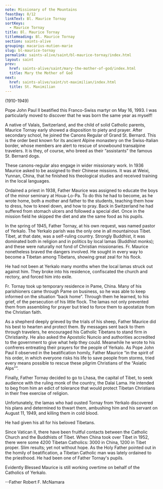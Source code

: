 ```yaml
---
note: Missionary of the Mountains
feastDay: 8/12
linkText: Bl. Maurice Tornay
sortKeys:
  - Maurice Tornay
title: Bl. Maurice Tornay
titleHeading: Bl. Maurice Tornay
section: saints-alive
grouping: macarius-mutien-marie
slug: bl-maurice-tornay
permalink: saints-alive/saint/bl-maurice-tornay/index.html
layout: saint
prev:
  href: saints-alive/saint/mary-the-mother-of-god/index.html
  title: Mary the Mother of God
next:
  href: saints-alive/saint/st-maximilian/index.html
  title: St. Maximilian
---
```

(1910-1949)

Pope John Paul II beatified this Franco-Swiss martyr on May 16, 1993. I was particularly moved to discover that he was born the same year as myself!

A native of Valais, Switzerland, and the child of solid Catholic parents, Maurice Tornay early showed a disposition to piety and prayer. After secondary school, he joined the Canons Regular of Grand St. Bernard. This is the order best known for its ancient Alpine monastery on the Swiss-Italian border, whose members are alert to rescue of snowbound transalpine travelers. It is they, of course, who breed as their “assistants” the famous St. Bernard dogs.

These canons-regular also engage in wider missionary work. In 1936 Maurice asked to be assigned to their Chinese missions. It was at Weixi, Yunnan, China, that he finished his theological studies and received training in the local languages.

Ordained a priest in 1938, Father Maurice was assigned to educate the boys of the minor seminary at Houa-Lo-Pa. To do this he had to become, as he wrote home, both a mother and father to the students, teaching them how to dress, how to kneel down, and how to pray. Back in Switzerland he had suffered from stomach ulcers and followed a special diet. Once in the mission field he skipped the diet and ate the same food as his pupils.

In the spring of 1945, Father Tornay, at his own request, was named pastor of Yerkalo. The Yerkalo parish was the only one in all mountainous Tibet. Tibet, at that date, was a self-ruling country. Strongly Buddhist, it was dominated both in religion and in politics by local lamas (Buddhist monks); and these were naturally not fond of Christian missionaries. Fr. Maurice nonetheless braved the dangers involved. He sought in every way to become a Tibetan among Tibetans, showing great zeal for his flock.

He had not been at Yerkalo many months when the local lamas struck out against him. They broke into his residence, confiscated the church and rectory, and forced him into exile.

Fr. Tornay took up temporary residence in Pame, China. Many of his parishioners came through Pame on business, so he was able to keep informed on the situation “back home”. Through them he learned, to his grief, of the persecution of his little flock. The lamas not only prevented them from assembling for prayer but tried to force them to apostatize from the Christian faith.

As a shepherd deeply grieved by the trials of his sheep, Father Maurice did his best to hearten and protect them. By messages sent back to them through travelers, he encouraged his Catholic Tibetans to stand firm in Christianity. He also asked the Apostolic Nuncio and authorities accredited to the government to give what help they could. Meanwhile he wrote to his confreres entreating their prayers for the people of Yerkalo. As Pope John Paul II observed in the beatification homily, Father Maurice “in the spirit of his order, in which everyone risks his life to save people from storms, tried every means possible to rescue these pilgrim Christians of the “Asiatic Alps””.

Finally, Father Tornay decided to go to Lhasa, the capital of Tibet, to seek audience with the ruling monk of the country, the Dalai Lama. He intended to beg from him an edict of tolerance that would protect Tibetan Christians in their free exercise of religion.

Unfortunately, the lamas who had ousted Tornay from Yerkalo discovered his plans and determined to thwart them, ambushing him and his servant on August 11, 1949, and killing them in cold blood.

He had given his all for his beloved Tibetans.

Since Vatican II, there have been fruitful contacts between the Catholic Church and the Buddhists of Tibet. When China took over Tibet in 1952, there were some 4200 Tibetan Catholics: 3000 in China, 1200 in Tibet proper. Slim results; yet not without hope. As the Holy Father pointed out in the homily of beatification, a Tibetan Catholic man was lately ordained to the priesthood. He had been one of Father Tornay's pupils.

Evidently Blessed Maurice is still working overtime on behalf of the Catholics of Yerkalo.

\--Father Robert F. McNamara